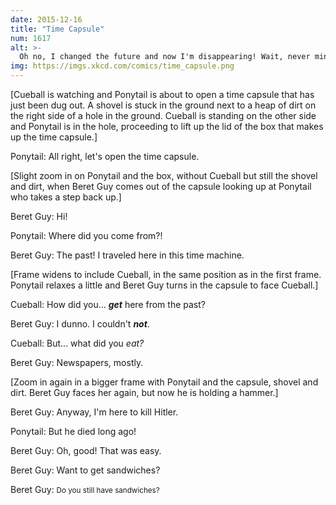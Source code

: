 ```yaml
---
date: 2015-12-16
title: "Time Capsule"
num: 1617
alt: >-
  Oh no, I changed the future and now I'm disappearing! Wait, never mind, it was just my hat slipping down over my eyes.
img: https://imgs.xkcd.com/comics/time_capsule.png
---
```

[Cueball is watching and Ponytail is about to open a time capsule that has just been dug out. A shovel is stuck in the ground next to a heap of dirt on the right side of a hole in the ground. Cueball is standing on the other side and Ponytail is in the hole, proceeding to lift up the lid of the box that makes up the time capsule.]

Ponytail: All right, let's open the time capsule.

[Slight zoom in on Ponytail and the box, without Cueball but still the shovel and dirt, when Beret Guy comes out of the capsule looking up at Ponytail who takes a step back up.]

Beret Guy: Hi!

Ponytail: Where did you come from?!

Beret Guy: The past! I traveled here in this time machine.

[Frame widens to include Cueball, in the same position as in the first frame. Ponytail relaxes a little and Beret Guy turns in the capsule to face Cueball.]

Cueball: How did you... ***get*** here from the past?

Beret Guy: I dunno. I couldn't ***not***.

Cueball: But... what did you *eat?*

Beret Guy: Newspapers, mostly.

[Zoom in again in a bigger frame with Ponytail and the capsule, shovel and dirt. Beret Guy faces her again, but now he is holding a hammer.]

Beret Guy: Anyway, I'm here to kill Hitler.

Ponytail: But he died long ago!

Beret Guy: Oh, good! That was easy.

Beret Guy: Want to get sandwiches?

Beret Guy: <small>Do you still have sandwiches?</small>